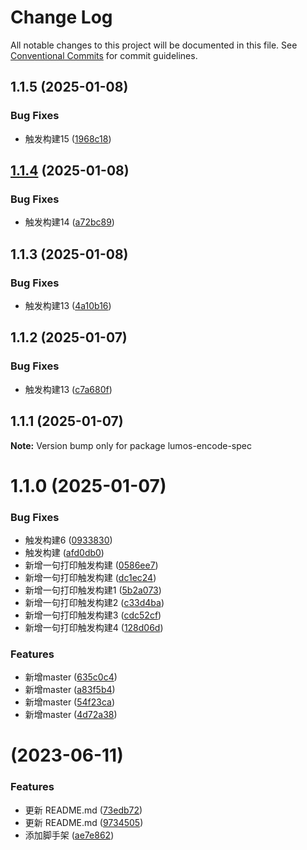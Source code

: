 # Change Log

All notable changes to this project will be documented in this file.
See [Conventional Commits](https://conventionalcommits.org) for commit guidelines.

## 1.1.5 (2025-01-08)


### Bug Fixes

*  触发构建15 ([1968c18](https://github.com/Hohuade/fe-space/commit/1968c18e4f00b92cbf475a737aba393ee3e0f5ca))





## [1.1.4](https://github.com/Hohuade/fe-space/compare/v1.1.3...v1.1.4) (2025-01-08)


### Bug Fixes

*  触发构建14 ([a72bc89](https://github.com/Hohuade/fe-space/commit/a72bc89b3dc2cce62d3bacf0682bb456d323f2c9))





## 1.1.3 (2025-01-08)


### Bug Fixes

*  触发构建13 ([4a10b16](https://github.com/Hohuade/fe-space/commit/4a10b163c4d0bf1a756daa8991b92a803507da03))





## 1.1.2 (2025-01-07)


### Bug Fixes

*  触发构建13 ([c7a680f](https://github.com/Hohuade/fe-space/commit/c7a680f576d27eb6b2eb704a4185edf0122c7cc7))





## 1.1.1 (2025-01-07)

**Note:** Version bump only for package lumos-encode-spec





# 1.1.0 (2025-01-07)


### Bug Fixes

*  触发构建6 ([0933830](https://github.com/Hohuade/fe-space/commit/093383028584f81214b7404500d880ebb67e9a3e))
* 触发构建 ([afd0db0](https://github.com/Hohuade/fe-space/commit/afd0db03b72964300e2e6c53d5b2453d75d3f684))
* 新增一句打印触发构建 ([0586ee7](https://github.com/Hohuade/fe-space/commit/0586ee7ad1c280439af4cc4f09c2a90f3958c651))
* 新增一句打印触发构建 ([dc1ec24](https://github.com/Hohuade/fe-space/commit/dc1ec240b6119f88d31f10dacbd4f5bc3560f3f1))
* 新增一句打印触发构建1 ([5b2a073](https://github.com/Hohuade/fe-space/commit/5b2a0739e63be0058f40dfa84132d6335135515c))
* 新增一句打印触发构建2 ([c33d4ba](https://github.com/Hohuade/fe-space/commit/c33d4ba4d6de8107bfc5e478e548a9f753762a40))
* 新增一句打印触发构建3 ([cdc52cf](https://github.com/Hohuade/fe-space/commit/cdc52cf2597e6a77970bab12883164e6a3e9fded))
* 新增一句打印触发构建4 ([128d06d](https://github.com/Hohuade/fe-space/commit/128d06d5ed917df1096c846dfbe56b47b7e95b71))


### Features

* 新增master ([635c0c4](https://github.com/Hohuade/fe-space/commit/635c0c41a3a459ee39c8cd0ab53c290d890d4f4b))
* 新增master ([a83f5b4](https://github.com/Hohuade/fe-space/commit/a83f5b4663f6cdaad81cbbcfd38da7f53ddb7f69))
* 新增master ([54f23ca](https://github.com/Hohuade/fe-space/commit/54f23cae5b7c9221aa2fc4279cd704f3c3617bf1))
* 新增master ([4d72a38](https://github.com/Hohuade/fe-space/commit/4d72a3861e4e7bd7a76ed375d4e0b6944833ae65))





# [](https://github.com/encode-studio-fe/fe-spec/compare/v0.0.6...v) (2023-06-11)


### Features

* 更新 README.md ([73edb72](https://github.com/encode-studio-fe/fe-spec/commit/73edb7229db8e918d2045817a3e9a7e34feb3d3d))
* 更新 README.md ([9734505](https://github.com/encode-studio-fe/fe-spec/commit/9734505e1d9832d039c6850f6b58e1c007b23aa0))
* 添加脚手架 ([ae7e862](https://github.com/encode-studio-fe/fe-spec/commit/ae7e8628243033ae999dbcca085b8df9acdb93c2))
